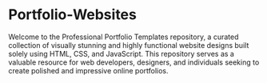 # Portfolio-Websites
Welcome to the Professional Portfolio Templates repository, a curated collection of visually stunning and highly functional website designs built solely using HTML, CSS, and JavaScript. This repository serves as a valuable resource for web developers, designers, and individuals seeking to create polished and impressive online portfolios. 
